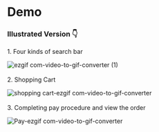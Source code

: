 # Demo

<h3>Illustrated Version 👇</h3>
1. Four kinds of search bar

![ezgif com-video-to-gif-converter (1)](https://github.com/jane824691/petpet_shop_fronted/assets/147688970/ba2f9583-2873-4ea0-82e7-4d5bc19212e2)
</br>
</br>
2. Shopping Cart

![shopping cart-ezgif com-video-to-gif-converter](https://github.com/jane824691/petpet_shop_fronted/assets/147688970/9d438ce5-56f7-4fea-bbb9-2fdb962c28e5)
</br>
</br>
3. Completing pay procedure and view the order

![Pay-ezgif com-video-to-gif-converter](https://github.com/jane824691/petpet_shop_fronted/assets/147688970/e08b4602-df17-4344-a371-f4803daaaa51)
